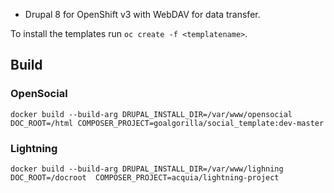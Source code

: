 * Drupal 8 for OpenShift v3 with WebDAV for data transfer.

To install the templates run  `oc create -f <templatename>`.

## Build

### OpenSocial

 `docker build --build-arg DRUPAL_INSTALL_DIR=/var/www/opensocial DOC_ROOT=/html COMPOSER_PROJECT=goalgorilla/social_template:dev-master`

### Lightning

  `docker build --build-arg DRUPAL_INSTALL_DIR=/var/www/lighning DOC_ROOT=/docroot  COMPOSER_PROJECT=acquia/lightning-project`
